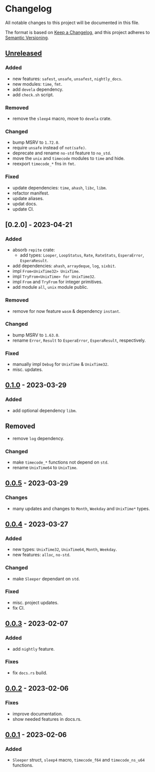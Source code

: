 # Changelog

All notable changes to this project will be documented in this file.

The format is based on [Keep a Changelog], and this project adheres to
[Semantic Versioning].

## [Unreleased]

### Added
- new features: `safest`, `unsafe`, `unsafest`, `nightly_docs`.
- new modules: `time`, `fmt`.
- add `devela` dependency.
- add `check.sh` script.

### Removed
- remove the `sleep4` macro, move to `devela` crate.

### Changed
- bump MSRV to `1.72.0`.
- require `unsafe` instead of `not(safe)`.
- deprecate and rename `no-std` feature to `no_std`.
- move the `unix` and `timecode` modules to `time` and hide.
- reexport `timecode_*` fns in `fmt`.

### Fixed
- update dependencies: `time`, `ahash`, `libc`, `libm`.
- refactor manifest.
- update aliases.
- updat docs.
- update CI.

## [0.2.0] - 2023-04-21

### Added
- absorb `repite` crate:
  - add types: `Looper`, `LoopStatus`, `Rate`, `RateStats`, `EsperaError`, `EsperaResult`.
- add dependencies: `ahash`, `arraydeque`, `log`, `sixbit`.
- impl `From<UnixTime32> UnixTime`.
- impl `TryFrom<UnixTime> for UnixTime32`.
- impl `From` and `TryFrom` for integer primitives.
- add module `all`, `unix` module public.

### Removed
- remove for now feature `wasm` & dependency `instant`.

### Changed
- bump MSRV to `1.63.0`.
- rename `Error`, `Result` to `EsperaError`, `EsperaResult`, respectively.

### Fixed
- manually impl `Debug` for `UnixTime` & `UnixTime32`.
- misc. updates.

## [0.1.0] - 2023-03-29

### Added
- add optional dependency `libm`.

## Removed
- remove `log` dependency.

### Changed
- make `timecode_*` functions not depend on `std`.
- rename `UnixTime64` to `UnixTime`.

## [0.0.5] - 2023-03-29

### Changes
- many updates and changes to `Month`, `Weekday` and `UnixTime*` types.

## [0.0.4] - 2023-03-27

### Added
- new types: `UnixTime32`, `UnixTime64`, `Month`, `Weekday`.
- new features: `alloc`, `no-std`.

### Changed
- make `Sleeper` dependant on `std`.

### Fixed
- misc. project updates.
- fix CI.

## [0.0.3] - 2023-02-07

### Added
- add `nightly` feature.

### Fixes
- fix `docs.rs` build.

## [0.0.2] - 2023-02-06

### Fixes
- improve documentation.
- show needed features in docs.rs.

## [0.0.1] - 2023-02-06

### Added
- `Sleeper` struct, `sleep4` macro, `timecode_f64` and `timecode_ns_u64` functions.


[unreleased]: https://github.com/andamira/espera/compare/v0.2.0...HEAD
[0.1.0]: https://github.com/andamira/espera/releases/tag/v0.1.0
[0.0.5]: https://github.com/andamira/espera/releases/tag/v0.0.5
[0.0.4]: https://github.com/andamira/espera/releases/tag/v0.0.4
[0.0.3]: https://github.com/andamira/espera/releases/tag/v0.0.3
[0.0.2]: https://github.com/andamira/espera/releases/tag/v0.0.2
[0.0.1]: https://github.com/andamira/espera/releases/tag/v0.0.1

[Keep a Changelog]: https://keepachangelog.com/en/1.0.0/
[Semantic Versioning]: https://semver.org/spec/v2.0.0.html
